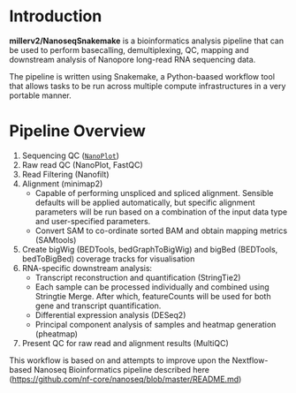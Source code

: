 # Introduction
**millerv2/NanoseqSnakemake** is a bioinformatics analysis pipeline that can be used to perform basecalling, demultiplexing, QC, mapping and downstream analysis of Nanopore long-read RNA sequencing data.

The pipeline is written using Snakemake, a Python-baased workflow tool that allows tasks to be run across multiple compute infrastructures in a very portable manner.

# Pipeline Overview
1. Sequencing QC ([`NanoPlot`](https://github.com/wdecoster/NanoPlot))
2. Raw read QC (NanoPlot, FastQC)
3. Read Filtering (Nanofilt)
4. Alignment (minimap2)
    * Capable of performing unspliced and spliced alignment. Sensible defaults will be applied automatically, but specific alignment parameters will be run based on a combination of the input data type and user-specified parameters.
    * Convert SAM to co-ordinate sorted BAM and obtain mapping metrics (SAMtools)
5. Create bigWig (BEDTools, bedGraphToBigWig) and bigBed (BEDTools, bedToBigBed) coverage tracks for visualisation
6. RNA-specific downstream analysis:
    * Transcript reconstruction and quantification (StringTie2)
    * Each sample can be processed individually and combined using Stringtie Merge. After which, featureCounts will be used for both gene and transcript      quantification.
    * Differential expression analysis (DESeq2)
    * Principal component analysis of samples and heatmap generation (pheatmap)
7. Present QC for raw read and alignment results (MultiQC)

This workflow is based on and attempts to improve upon the Nextflow-based Nanoseq Bioinformatics pipeline described here (https://github.com/nf-core/nanoseq/blob/master/README.md) 

